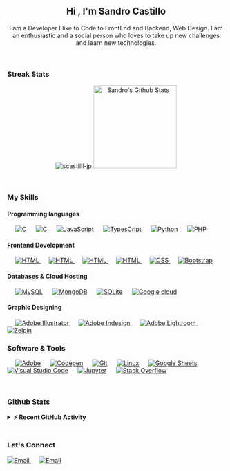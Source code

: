 
<h2 align="center">Hi , I'm Sandro Castillo</h2>

<p align="center">I am a Developer I like to Code to FrontEnd and Backend, Web Design. I am an enthusiastic and a social person who loves to take up new challenges and learn new technologies.</p>
<br>

### Streak Stats
<p align="center">
<img src="https://github-readme-streak-stats.herokuapp.com/?user=scastillo-jp" alt="scastilll-jp"  />
	<a href="https://github.com/anuraghazra/github-readme-stats"><img alt="Sandro's Github Stats" src="https://github-readme-stats.vercel.app/api?username=scastillo-jp&show_icons=true&count_private=true&theme=" height="192px"/></a>
</p>
<p align="center">
    
<br/>


### My Skills

#### Programming languages

<p align="left"> 
  &emsp; 
  <a href="https://www.cprogramming.com/" target="_blank"> 
    <img alt="C" src="https://img.shields.io/badge/C%20-%232370ED.svg?logo=c&logoColor=white">
  </a>
  &emsp; 
  <a href="https://dart.dev" target="_blank"> 
    <img alt="C" src="https://img.shields.io/badge/Dart-0175C2.svg?logo=dart&logoColor=white">
  </a> 
  &emsp;
  <a href="https://developer.mozilla.org/en-US/docs/Web/JavaScript" target="_blank"> 
     <img alt="JavaScript" src="https://img.shields.io/badge/JavaScript%20-%23F7DF1E.svg?logo=javascript&logoColor=black">
   </a>
  &emsp;
  <a href="https://www.google.com/search?client=safari&rls=en&q=typescript&ie=UTF-8&oe=UTF-8" target="_blank"> 
    <img alt="TypesCript" src="https://img.shields.io/badge/TypeScript-007ACC.svg?logoColor=white">
  </a>
  &emsp;
   <a href="https://www.python.org" target="_blank">
    <img alt="Python" src="https://img.shields.io/badge/Python%20-%2314354C.svg?logo=python&logoColor=white">
  </a>
  &emsp;
  <a href="https://www.php.net/">
    <img alt="PHP" src="https://img.shields.io/badge/PHP-%23777BB4.svg?logo=php&logoColor=white"/>
  </a>
</p>

#### Frontend Development
<p align="left"> 
  &emsp; 
  <a href="https://www.w3.org/html/" target="_blank"> 
   <img alt="HTML" src="https://img.shields.io/badge/HTML5%20-%23E34F26.svg?logo=html5&logoColor=white">
  </a> 
  &emsp; 
  <a href="https://material-ui.com" target="_blank"> 
   <img alt="HTML" src="https://img.shields.io/badge/Material--UI-0081CB.svg?logo=material-ui&logoColor=white">
  </a> 
  &emsp;
  <a href="https://ant.design" target="_blank"> 
   <img alt="HTML" src="https://img.shields.io/badge/ANT-DESIGN?logo=ant&logoColor=white">
  </a> 
  &emsp;
  <a href="https://tailwindcss.com" target="_blank"> 
   <img alt="HTML" src="https://img.shields.io/badge/Tailwind_CSS-38B2AC.svg?logo=tailwind-css&logoColor=white">
  </a> 
  &emsp;
  <a href="https://www.w3schools.com/css/" target="_blank">
    <img alt="CSS" src="https://img.shields.io/badge/CSS%20-%231572B6.svg?logo=css3&logoColor=white">
  </a> 
   &emsp;
  <a href="https://getbootstrap.com" target="_blank"> 
    <img alt="Bootstrap" src="https://img.shields.io/badge/Bootstrap-%23563D7C.svg?style=flat&logo=bootstrap&logoColor=white"/>
  </a>
</p>

#### Databases & Cloud Hosting
<p align="left">
  &emsp;
    <a href="https://www.mysql.com/"><img alt="MySQL" src="https://img.shields.io/badge/MySQL-%2300f.svg?style=flat&llogo=mysql&logoColor=white"></a>
  &emsp;
    <a href="https://www.mysql.com/"><img alt="MongoDB" src="https://img.shields.io/badge/MongoDB-4EA94B.svg?logo=mongodb&logoColor=white"></a>
  &emsp;
    <a href="https://www.sqlite.org/"><img alt="SQLite" src ="https://img.shields.io/badge/sqlite-%2307405e.svg?style=flat&logo=sqlite&logoColor=white"/></a>
  &emsp;
    <a href="https://cloud.google.com">
	  <img alt="Google cloud" src ="https://img.shields.io/badge/Google_Cloud-4285F4.svg?logo=google-cloud&logoColor=white">
    </a>
 </p>
  
#### Graphic Designing
<p align="left">
  &emsp;
   <a href="https://www.adobe.com/in/products/illustrator.html" target="_blank"> 
    <img alt="Adobe Illustrator" src="https://img.shields.io/badge/Adobe Illustrator-%23FF9A00.svg?style=flat&logo=adobeillustrator&logoColor=white"/>
  </a> 
  &emsp;
  <a href="https://www.adobe.com/in/products/indesign.html" target="_blank"> 
    <img alt="Adobe Indesign" src="https://img.shields.io/badge/Adobe Indesign-%e749a0.svg?style=flat&logo=adobeindesign&logoColor=white"/> 
  </a> 
    &emsp;
  <a href="https://www.adobe.com/in/products/photoshop-lightroom.html" target="_blank"> 
    <img alt="Adobe Lightroom" src="https://img.shields.io/badge/Adobe Lightroom-%2300f.svg?style=flat&logo=adobelightroom&logoColor=white"/>
  </a>
  &emsp;
  <a href="https://www.google.com/search?client=safari&rls=en&q=zeplin&ie=UTF-8&oe=UTF-8" target="_blank"> 
   <img alt="Zelpin" src="https://aleen42.github.io/badges/src/zeplin.svg">
  </a>
 </p>

 ### Software & Tools
 
<p>
  &emsp;
    <a href="#"><img alt="Adobe" src="https://img.shields.io/badge/Adobe%20-%23FF0000.svg?logo=adobe&logoColor=white"></a>
  &emsp;
    <a href="#"><img alt="Codepen" src="https://img.shields.io/badge/Codepen-000000.svg?logo=codepen&logoColor=white"></a>
  &emsp;
    <a href="#"><img alt="Git" src="https://img.shields.io/badge/Git%20-%23F05033.svg?logo=git&logoColor=white"></a>
  &emsp;
    <a href="#"><img alt="Linux" src="https://img.shields.io/badge/Linux-FCC624?style=flat&logo=linux&logoColor=black"></a>
  &emsp;
    <a href="#"><img alt="Google Sheets" src="https://img.shields.io/badge/Google%20Sheets%20-%2334A853.svg?logo=google%20sheets&logoColor=white"></a>
  &emsp;
    <a href="#"><img alt="Visual Studio Code" src="https://img.shields.io/badge/Visual%20Studio%20Code-0078d7.svg?logo=visual-studio-code&logoColor=white"></a>
  &emsp;
    <a href="#"><img alt="Jupyter" src="https://img.shields.io/badge/Jupyter%20-%23F37626.svg?logo=Jupyter&logoColor=white"></a>
  &emsp;
    <a href="#"><img alt="Stack Overflow" src="https://img.shields.io/badge/-Stack%20Overflow-FE7A16?logo=stack-overflow&logoColor=white"></a>
  &emsp;
</p>

<br/>

### Github Stats
<details>
  <summary><b>⚡ Recent GitHub Activity</b></summary>
  <br/>
 <img src="https://github-readme-stats.vercel.app/api/top-langs?username=scastillo-jp&show_icons=true&locale=en&layout=compact&theme=" alt="scastillo-jp" height="192px"/>
  <br/>
  <b>Note:</b> Top languages is only a metric of the languages my public code consists of and doesn't reflect experience or skill level.
  

  <summary><b>⚡ Recent GitHub Activity</b></summary>
  <br/>
   <a href="https://github.com/scastillo-jp"><img alt="Sandro's Activity Graph" src="https://activity-graph.herokuapp.com/graph?username=scastillo-jp&custom_title=Sandro%20Castillo's%20Contribution%20Graph&theme=xcode" /></a>

</details>
<br/>

### Let's Connect
<p align="left">
  <a href="mailto:scastillo-jp@gmail.com" target="_blank"> 
    <img alt="Email" src="https://img.shields.io/badge/Gmail-D14836.svg?logoColor=white"/>
  </a>
  &emsp;
  <a href="https://www.linkedin.com/in/sandro-castillo-2a790018a/" target="_blank"> 
    <img alt="Email" src="https://img.shields.io/badge/LinkedIn-0077B5.svg?logoColor=white"/>
  </a>
	
</p>
